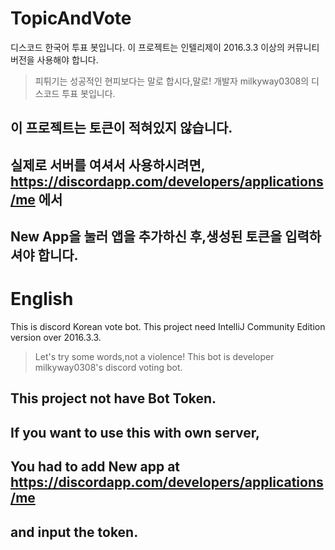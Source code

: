 # TopicAndVote
디스코드 한국어 투표 봇입니다.
이 프로젝트는 인텔리제이 2016.3.3 이상의 커뮤니티 버전을 사용해야 합니다.

> 피튀기는 성공적인 현피보다는 말로 합시다,말로!
> 개발자 milkyway0308의 디스코드 투표 봇입니다.

## 이 프로젝트는 토큰이 적혀있지 않습니다.
## 실제로 서버를 여셔서 사용하시려면, https://discordapp.com/developers/applications/me 에서
## New App을 눌러 앱을 추가하신 후,생성된 토큰을 입력하셔야 합니다.

# English
This is discord Korean vote bot.
This project need IntelliJ Community Edition version over 2016.3.3.

> Let's try some words,not a violence!
> This bot is developer milkyway0308's discord voting bot.

## This project not have Bot Token.
## If you want to use this with own server,
## You had to add New app at https://discordapp.com/developers/applications/me
## and input the token.
